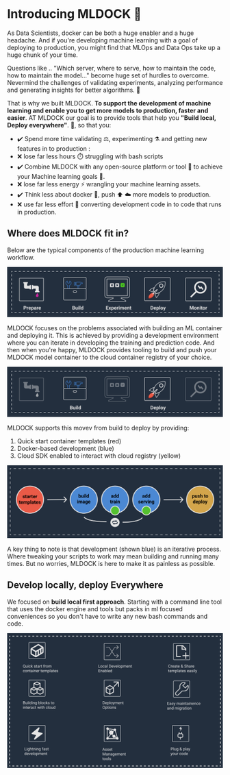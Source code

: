 # Introducing MLDOCK :tada:

As Data Scientists, docker can be both a huge enabler and a huge headache. And if you're developing machine learning with a goal of deploying to production, you might find that MLOps and Data Ops take up a huge chunk of your time.

Questions like .. "Which server, where to serve, how to maintain the code, how to maintain the model..." become huge set of hurdles to overcome. Nevermind the challenges of validating experiments, analyzing performance and generating insights for better algorithms. :microscope:

That is why we built MLDOCK. **To support the development of machine learning and enable you to get more models to production, faster and easier**.
AT MLDOCK our goal is to provide tools that help you **"Build local, Deploy everywhere"**. :whale:, so that you:

- :heavy_check_mark: Spend more time validating :balance_scale:, experimenting :alembic: and getting new features in to production :
- :x: lose far less hours :stopwatch: struggling with bash scripts
- :heavy_check_mark: Combine MLDOCK with any open-source platform or tool :hammer: to achieve your Machine learning goals :dart:.
- :x: lose far less energy :zap: wrangling your machine learning assets.
- :heavy_check_mark: Think less about docker :thinking:, push :arrow_up: :cloud: more models to production.
- :x: use far less effort :muscle: converting development code in to code that runs in production.

## Where does MLDOCK fit in?

Below are the typical components of the production machine learning workflow. 

![ml-development-workflow](/images/ml-development-workflow.png)

MLDOCK focuses on the problems associated with building an ML container and deploying it. This is achieved by providing a development environment where you can iterate in developing the training and prediction code. And then when you're happy, MLDOCK provides tooling to build and push your MLDOCK model container to the cloud container registry of your choice.

![ml-development-workflow](/images/ml-development-workflow-mldock-fits-in.png)

MLDOCK supports this movev from build to deploy by providing:
1. Quick start container templates (red)
2. Docker-based development (blue)
3. Cloud SDK enabled to interact with cloud registry (yellow)

![mldock features development phase](/images/mldock-features-development-phase.png)

A key thing to note is that development (shown blue) is an iterative process. Where tweaking your scripts to work may mean building and running many times. But no worries, MLDOCK is here to make it as painless as possible.

## Develop locally, deploy Everywhere

We focused on **build local first approach**. Starting with a command line tool that uses the docker engine and tools but packs in ml focused conveniences so you don't have to write any new bash commands and code.

![build-with-mldock](/images/build-with-mldock-fully-featured.png)
